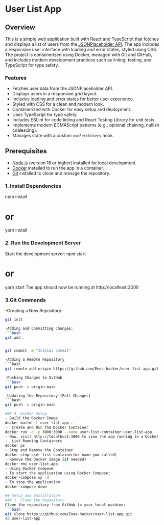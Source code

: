 # User List App

## Overview
This is a simple web application built with React and TypeScript that fetches and displays a list of users from the [JSONPlaceholder API](https://jsonplaceholder.typicode.com/users). The app includes a responsive user interface with loading and error states, styled using CSS. The project is containerized using Docker, managed with Git and GitHub, and includes modern development practices such as linting, testing, and TypeScript for type safety.

### Features
- Fetches user data from the JSONPlaceholder API.
- Displays users in a responsive grid layout.
- Includes loading and error states for better user experience.
- Styled with CSS for a clean and modern look.
- Containerized with Docker for easy setup and deployment.
- Uses TypeScript for type safety.
- Includes ESLint for code linting and React Testing Library for unit tests.
- Implements modern ECMAScript patterns (e.g., optional chaining, nullish coalescing).
- Manages state with a custom `useFetchUsers` hook.

## Prerequisites
- [Node.js](https://nodejs.org/) (version 16 or higher) installed for local development.
- [Docker](https://www.docker.com/products/docker-desktop/) installed to run the app in a container.
- [Git](https://git-scm.com/) installed to clone and manage the repository.

### 1. Install Dependencies
npm install
# or
yarn install

### 2. Run the Development Server
Start the development server:
npm start
# or
yarn start
The app should now be running at http://localhost:3000

### 3.Git Commands
-Creating a New Repository:
```bash
git init

-Adding and Committing Changes:
```bash
git add .


git commit -m "Initial commit"

-Adding a Remote Repository
```bash
git remote add origin https://github.com/Enes-hacker/user-list-app.git

-Pushing Changes to GitHub
```bash
git push -u origin main

-Updating the Repository (Pull Changes)
```bash
git push -u origin main

### 4. Docker Setup
- Build the Docker Image
docker build -t user-list-app .
-  Create and Run the Docker Container
docker run -d -p 3000:3000 --name user-list-container user-list-app
- Now, visit http://localhost:3000 to view the app running in a Docker container.
-  List Running Containers
docker ps
- Stop and Remove the Container
docker stop user-list-container(or name you called)
- Remove the Docker Image (if needed)
docker rmi user-list-app
- Using Docker Compose
- To start the application using Docker Compose:
docker-compose up -d
- To stop the application:
docker-compose down

## Setup and Installation
### 1. Clone the Repository
Clone the repository from GitHub to your local machine:
```bash
git clone https://github.com/Enes-hacker/user-list-app.git
cd user-list-app

